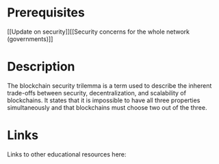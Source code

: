 # Prerequisites
[[Update on security]][[Security concerns for the whole network (governments)]]

# Description
  
The blockchain security trilemma is a term used to describe the inherent trade-offs between security, decentralization, and scalability of blockchains. It states that it is impossible to have all three properties simultaneously and that blockchains must choose two out of the three.

# Links
Links to other educational resources here: